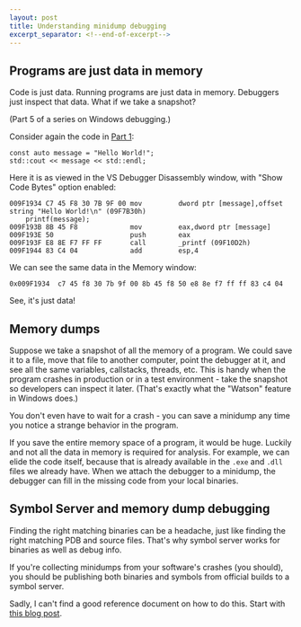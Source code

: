 ```yaml
---
layout: post
title: Understanding minidump debugging
excerpt_separator: <!--end-of-excerpt-->
---
```


## Programs are just data in memory

Code is just data. Running programs are just data in memory. Debuggers just inspect that data. What if we take a snapshot?

(Part 5 of a series on Windows debugging.)

<!--end-of-excerpt-->

Consider again the code in [Part 1](https://jay.bazuzi.com/Debugging-1-debug-info/):

```
const auto message = "Hello World!";
std::cout << message << std::endl;
```

Here it is as viewed in the VS Debugger Disassembly window, with "Show Code Bytes" option enabled:

```
009F1934 C7 45 F8 30 7B 9F 00 mov         dword ptr [message],offset string "Hello World!\n" (09F7B30h)  
    printf(message);
009F193B 8B 45 F8             mov         eax,dword ptr [message]  
009F193E 50                   push        eax  
009F193F E8 8E F7 FF FF       call        _printf (09F10D2h)  
009F1944 83 C4 04             add         esp,4  
```

We can see the same data in the Memory window:

```
0x009F1934  c7 45 f8 30 7b 9f 00 8b 45 f8 50 e8 8e f7 ff ff 83 c4 04
```

See, it's just data!

## Memory dumps

Suppose we take a snapshot of all the memory of a program. We could save it to a file, move that file to another computer, point the debugger at it, and see all the same variables, callstacks, threads, etc. This is handy when the program crashes in production or in a test environment - take the snapshot so developers can inspect it later. (That's exactly what the "Watson" feature in Windows does.)

You don't even have to wait for a crash - you can save a minidump any time you notice a strange behavior in the program.

If you save the entire memory space of a program, it would be huge. Luckily and not all the data in memory is required for analysis. For example, we can elide the code itself, because that is already available in the `.exe` and `.dll` files we already have. When we attach the debugger to a minidump, the debugger can fill in the missing code from your local binaries.

## Symbol Server and memory dump debugging

Finding the right matching binaries can be a headache, just like finding the right matching PDB and source files. That's why symbol server works for binaries as well as debug info.

If you're collecting minidumps from your software's crashes (you should), you should be publishing both binaries and symbols from official builds to a symbol server.

Sadly, I can't find a good reference document on how to do this. Start with [this blog post](https://www.timdbg.com/posts/symbol-indexing/).

